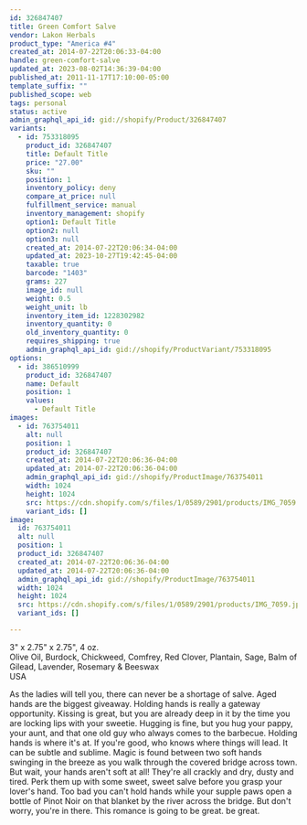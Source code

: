 ```yaml
---
id: 326847407
title: Green Comfort Salve
vendor: Lakon Herbals
product_type: "America #4"
created_at: 2014-07-22T20:06:33-04:00
handle: green-comfort-salve
updated_at: 2023-08-02T14:36:39-04:00
published_at: 2011-11-17T17:10:00-05:00
template_suffix: ""
published_scope: web
tags: personal
status: active
admin_graphql_api_id: gid://shopify/Product/326847407
variants:
  - id: 753318095
    product_id: 326847407
    title: Default Title
    price: "27.00"
    sku: ""
    position: 1
    inventory_policy: deny
    compare_at_price: null
    fulfillment_service: manual
    inventory_management: shopify
    option1: Default Title
    option2: null
    option3: null
    created_at: 2014-07-22T20:06:34-04:00
    updated_at: 2023-10-27T19:42:45-04:00
    taxable: true
    barcode: "1403"
    grams: 227
    image_id: null
    weight: 0.5
    weight_unit: lb
    inventory_item_id: 1228302982
    inventory_quantity: 0
    old_inventory_quantity: 0
    requires_shipping: true
    admin_graphql_api_id: gid://shopify/ProductVariant/753318095
options:
  - id: 386510999
    product_id: 326847407
    name: Default
    position: 1
    values:
      - Default Title
images:
  - id: 763754011
    alt: null
    position: 1
    product_id: 326847407
    created_at: 2014-07-22T20:06:36-04:00
    updated_at: 2014-07-22T20:06:36-04:00
    admin_graphql_api_id: gid://shopify/ProductImage/763754011
    width: 1024
    height: 1024
    src: https://cdn.shopify.com/s/files/1/0589/2901/products/IMG_7059.jpeg?v=1406073996
    variant_ids: []
image:
  id: 763754011
  alt: null
  position: 1
  product_id: 326847407
  created_at: 2014-07-22T20:06:36-04:00
  updated_at: 2014-07-22T20:06:36-04:00
  admin_graphql_api_id: gid://shopify/ProductImage/763754011
  width: 1024
  height: 1024
  src: https://cdn.shopify.com/s/files/1/0589/2901/products/IMG_7059.jpeg?v=1406073996
  variant_ids: []

---
```


3" x 2.75" x 2.75", 4 oz.  
Olive Oil, Burdock, Chickweed, Comfrey, Red Clover, Plantain, Sage, Balm of Gilead, Lavender, Rosemary & Beeswax  
USA

As the ladies will tell you, there can never be a shortage of salve. Aged hands are the biggest giveaway. Holding hands is really a gateway opportunity. Kissing is great, but you are already deep in it by the time you are locking lips with your sweetie. Hugging is fine, but you hug your pappy, your aunt, and that one old guy who always comes to the barbecue. Holding hands is where it's at. If you're good, who knows where things will lead. It can be subtle and sublime. Magic is found between two soft hands swinging in the breeze as you walk through the covered bridge across town. But wait, your hands aren't soft at all! They're all crackly and dry, dusty and tired. Perk them up with some sweet, sweet salve before you grasp your lover's hand. Too bad you can't hold hands while your supple paws open a bottle of Pinot Noir on that blanket by the river across the bridge. But don't worry, you're in there. This romance is going to be great. be great.